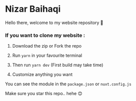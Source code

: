 # Nizar Baihaqi

Hello there, welcome to my website repository 👋

### If you want to clone my website :

1. Download the zip or Fork the repo

2. Run `yarn` in your favourite terminal

3. Then run `yarn dev` (First build may take time)

4. Customize anything you want

You can see the module in the `package.json` or `nuxt.config.js`

Make sure you star this repo.. hehe 😊
